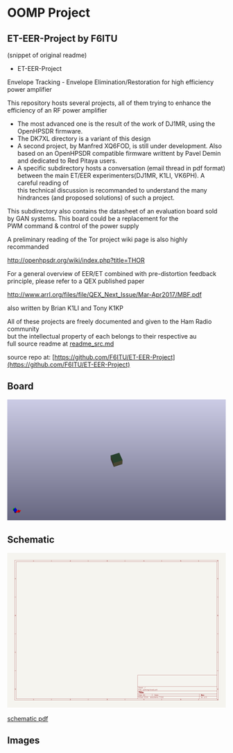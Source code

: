 # OOMP Project  
## ET-EER-Project  by F6ITU  
  
(snippet of original readme)  
  
- ET-EER-Project  
  
Envelope Tracking - Envelope Elimination/Restoration for high efficiency power amplifier   
  
This repository hosts several projects, all of them trying to enhance the efficiency of an RF power amplifier  
  
* The most advanced one is the result of the work of DJ1MR, using the OpenHPSDR firmware.   
* The DK7XL directory is a variant of this design  
* A second project, by Manfred XQ6FOD, is still under development. Also based on an OpenHPSDR compatible firmware writtent by Pavel Demin  
and dedicated to Red Pitaya users.   
* A specific subdirectory hosts a conversation (email thread in pdf format) between the main ET/EER experimenters(DJ1MR, K1LI, VK6PH). A careful reading of   
this technical discussion is recommanded to understand the many hindrances (and proposed solutions) of such a project.  
  
This subdirectory also contains the datasheet of an evaluation board sold by GAN systems. This board could be a replacement for the   
PWM command & control of the power supply   
  
A preliminary reading of the Tor project wiki page is also highly recommanded  
  
http://openhpsdr.org/wiki/index.php?title=THOR  
  
For a general overview of EER/ET combined with pre-distortion feedback principle, please refer to a QEX published paper   
  
http://www.arrl.org/files/file/QEX_Next_Issue/Mar-Apr2017/MBF.pdf  
  
also written by Brian K1LI  and Tony K1KP  
  
 All of these projects are freely documented and given to the Ham Radio community   
 but the intellectual property of each belongs to their respective au  
  full source readme at [readme_src.md](readme_src.md)  
  
source repo at: [https://github.com/F6ITU/ET-EER-Project](https://github.com/F6ITU/ET-EER-Project)  
## Board  
  
[![working_3d.png](working_3d_600.png)](working_3d.png)  
## Schematic  
  
[![working_schematic.png](working_schematic_600.png)](working_schematic.png)  
  
[schematic pdf](working_schematic.pdf)  
## Images  
